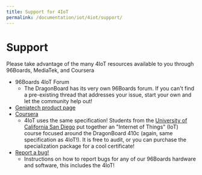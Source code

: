 ```yaml
---
title: Support for 4IoT
permalink: /documentation/iot/4iot/support/
---
```


# Support

Please take advantage of the many 4IoT resources available to you through 96Boards, MediaTek, and Coursera

- 96Boards 4IoT Forum
   - The DragonBoard has its very own 96Boards forum. If you can't find a pre-existing thread that addresses your issue, start your own and let the community help out!
- [Geniatech product page](https://www.geniatech.com/product/developer-board-4-iot/)
- [Coursera](https://www.coursera.org/specializations/internet-of-things)
   - 4IoT uses the same specification! Students from the [University of California San Diego](https://ucsd.edu/) put together an "Internet of Things" (IoT) course focused around the DragonBoard 410c (again, same specification as 4IoT!). It is free to audit, or you can purchase the specialization package for a cool certificate!
- [Report a bug!](../../../Extras/Report_a_bug.md)
   - Instructions on how to report bugs for any of our 96Boards hardware and software, this includes the 4IoT!
